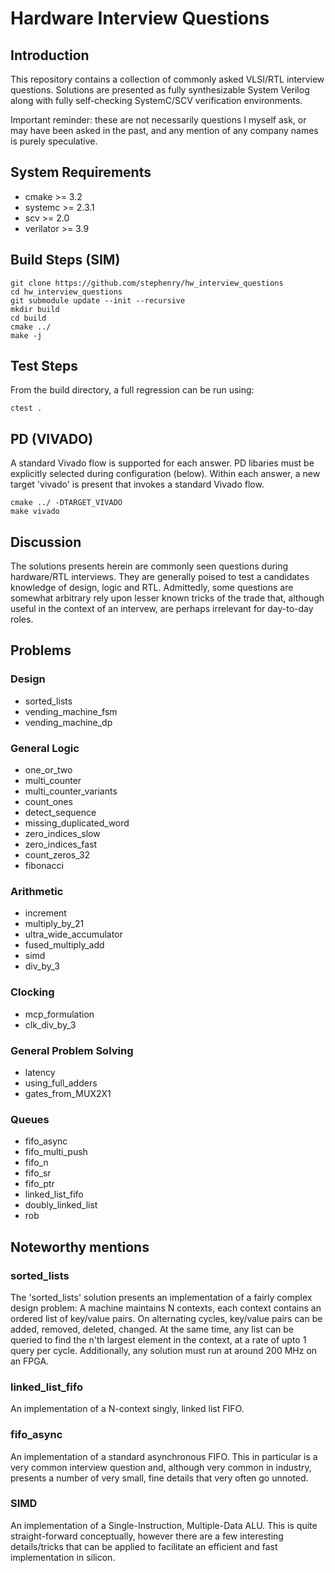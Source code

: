 # Hardware Interview Questions

## Introduction

This repository contains a collection of commonly asked VLSI/RTL
interview questions. Solutions are presented as fully synthesizable
System Verilog along with fully self-checking SystemC/SCV
verification environments.

Important reminder: these are not necessarily questions I myself ask,
or may have been asked in the past, and any mention of any company
names is purely speculative.

## System Requirements
* cmake >= 3.2
* systemc >= 2.3.1
* scv >= 2.0
* verilator >= 3.9

## Build Steps (SIM)
~~~~
git clone https://github.com/stephenry/hw_interview_questions
cd hw_interview_questions
git submodule update --init --recursive
mkdir build
cd build
cmake ../
make -j
~~~~

## Test Steps
From the build directory, a full regression can be run using:
~~~~
ctest .
~~~~

## PD (VIVADO)

A standard Vivado flow is supported for each answer. PD libaries must
be explicitly selected during configuration (below). Within each answer,
a new target 'vivado' is present that invokes a standard Vivado flow.

~~~~
cmake ../ -DTARGET_VIVADO
make vivado
~~~~

## Discussion

The solutions presents herein are commonly seen questions during
hardware/RTL interviews. They are generally poised to test a
candidates knowledge of design, logic and RTL. Admittedly, some
questions are somewhat arbitrary rely upon lesser known tricks of the
trade that, although useful in the context of an intervew, are perhaps
irrelevant for day-to-day roles.

## Problems

### Design

* sorted_lists
* vending_machine_fsm
* vending_machine_dp

### General Logic

* one_or_two
* multi_counter
* multi_counter_variants
* count_ones
* detect_sequence
* missing_duplicated_word
* zero_indices_slow
* zero_indices_fast
* count_zeros_32
* fibonacci

### Arithmetic

* increment
* multiply_by_21
* ultra_wide_accumulator
* fused_multiply_add
* simd
* div_by_3

### Clocking

* mcp_formulation
* clk_div_by_3

### General Problem Solving

* latency
* using_full_adders
* gates_from_MUX2X1

### Queues

* fifo_async
* fifo_multi_push
* fifo_n
* fifo_sr
* fifo_ptr
* linked_list_fifo
* doubly_linked_list
* rob

## Noteworthy mentions

### sorted_lists

The 'sorted_lists' solution presents an implementation of a fairly
complex design problem: A machine maintains N contexts, each context
contains an ordered list of key/value pairs. On alternating cycles,
key/value pairs can be added, removed, deleted, changed. At the same
time, any list can be queried to find the n'th largest element in the
context, at a rate of upto 1 query per cycle. Additionally, any
solution must run at around 200 MHz on an FPGA.

### linked_list_fifo

An implementation of a N-context singly, linked list FIFO.

### fifo_async

An implementation of a standard asynchronous FIFO. This in particular
is a very common interview question and, although very common in
industry, presents a number of very small, fine details that very
often go unnoted.

### SIMD

An implementation of a Single-Instruction, Multiple-Data ALU. This is
quite straight-forward conceptually, however there are a few
interesting details/tricks that can be applied to facilitate an
efficient and fast implementation in silicon.
